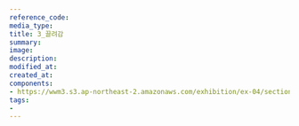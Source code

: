```yaml
---
reference_code:
media_type:
title: 3_끌려감
summary:
image:
description:
modified_at:
created_at:
components:
- https://wwm3.s3.ap-northeast-2.amazonaws.com/exhibition/ex-04/section-02/3_끌려감.jpg
tags:
-
---
```


